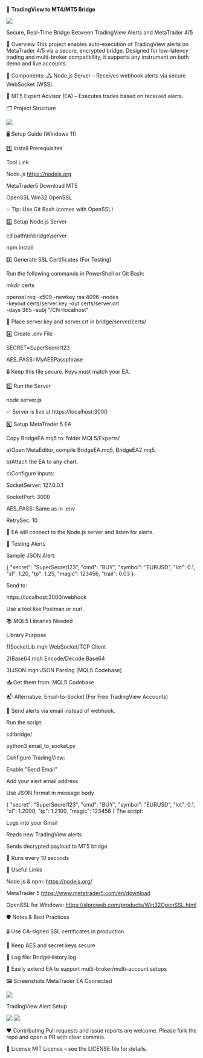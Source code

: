 🚀 **TradingView to MT4/MT5 Bridge**

![](images/Screenshot19.png)

Secure, Real-Time Bridge Between TradingView Alerts and MetaTrader 4/5

📌 Overview
This project enables auto-execution of TradingView alerts on MetaTrader 4/5 via a secure, encrypted bridge. Designed for low-latency trading and multi-broker compatibility, it supports any instrument on both demo and live accounts.

🔧 Components:
🖧 Node.js Server – Receives webhook alerts via secure WebSocket (WSS).

🤖 MT5 Expert Advisor (EA) – Executes trades based on received alerts.

🗂️ Project Structure

![](images/Screenshot14.png)


🖥️ Setup Guide (Windows 11)

1️⃣ Install Prerequisites

Tool	Link

Node.js	https://nodejs.org

MetaTrader5	Download MT5

OpenSSL	Win32 OpenSSL

💡 Tip: Use Git Bash (comes with OpenSSL)

2️⃣ Setup Node.js Server

cd path\to\bridge\server

npm install

3️⃣ Generate SSL Certificates (For Testing)

Run the following commands in PowerShell or Git Bash:

mkdir certs

openssl req -x509 -newkey rsa:4096 -nodes \
  -keyout certs/server.key -out certs/server.crt \
  -days 365 -subj "/CN=localhost"
  
📁 Place server.key and server.crt in bridge/server/certs/

4️⃣ Create .env File

SECRET=SuperSecret123

AES_PASS=MyAESPassphrase

🔒 Keep this file secure. Keys must match your EA.

5️⃣ Run the Server

node server.js

✅ Server is live at https://localhost:3000

6️⃣ Setup MetaTrader 5 EA

Copy BridgeEA.mq5 to:  folder MQL5/Experts/

a)Open MetaEditor, compile BridgeEA.mq5, BridgeEA2.mq5.

b)Attach the EA to any chart.

c)Configure Inputs:

  SocketServer: 127.0.0.1
  
  SocketPort: 3000
  
  AES_PASS: Same as in .env
  
  RetrySec: 10

📡 EA will connect to the Node.js server and listen for alerts.

🧪 Testing Alerts

Sample JSON Alert:

{
  "secret": "SuperSecret123",
  "cmd": "BUY",
  "symbol": "EURUSD",
  "lot": 0.1,
  "sl": 1.20,
  "tp": 1.25,
  "magic": 123456,
  "trail": 0.03
}

Send to:

https://localhost:3000/webhook

Use a tool like Postman or curl.

📚 MQL5 Libraries Needed

Library	Purpose

1)SocketLib.mqh	WebSocket/TCP Client

2)Base64.mqh	Encode/Decode Base64

3)JSON.mqh	JSON Parsing (MQL5 Codebase)

📥 Get them from: MQL5 Codebase

📬 Alternative: Email-to-Socket (For Free TradingView Accounts)

📧 Send alerts via email instead of webhook.

Run the script:

cd bridge/

python3 email_to_socket.py

Configure TradingView:

Enable "Send Email"

Add your alert email address

Use JSON format in message body


{
  "secret": "SuperSecret123",
  "cmd": "BUY",
  "symbol": "EURUSD",
  "lot": 0.1,
  "sl": 1.2000,
  "tp": 1.2100,
  "magic": 123456
}
The script:

Logs into your Gmail

Reads new TradingView alerts

Sends decrypted payload to MT5 bridge

🔁 Runs every 10 seconds

🔗 Useful Links

Node.js  & npm: https://nodejs.org/

MetaTrader 5  https://www.metatrader5.com/en/download

OpenSSL for Windows: https://slproweb.com/products/Win32OpenSSL.html


🛡️ Notes & Best Practices

🔒 Use CA-signed SSL certificates in production

🔑 Keep AES and secret keys secure

📜 Log file: BridgeHistory.log

🧩 Easily extend EA to support multi-broker/multi-account setups

🖼️ Screenshots
MetaTrader EA Connected

![](images/Screenshot20.png)

TradingView Alert Setup

![](images/Screenshot15.png)
![](images/Screenshot16.png)

❤️ Contributing
Pull requests and issue reports are welcome. Please fork the repo and open a PR with clear commits.

📄 License
MIT License – see the LICENSE file for details.
